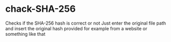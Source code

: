 # chack-SHA-256
Checks if the SHA-256 hash is correct or not
Just enter the original file path and insert the original hash provided for example from a website or something like that
